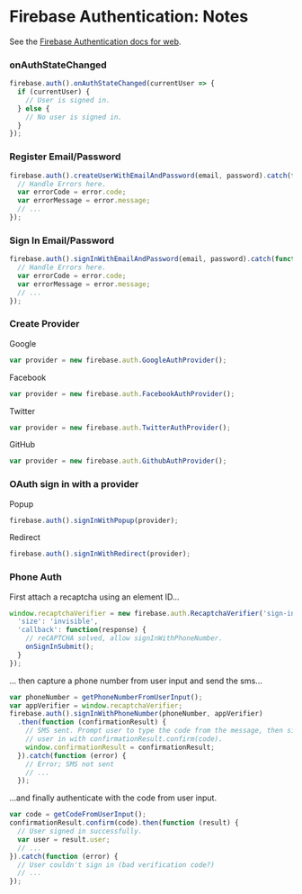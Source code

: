 # Firebase Authentication: Notes

See the [Firebase Authentication docs for web](https://firebase.google.com/docs/auth/web/manage-users).

### onAuthStateChanged
```javascript
firebase.auth().onAuthStateChanged(currentUser => {
  if (currentUser) {
    // User is signed in.
  } else {
    // No user is signed in.
  }
});
```

### Register Email/Password
```javascript
firebase.auth().createUserWithEmailAndPassword(email, password).catch(function(error) {
  // Handle Errors here.
  var errorCode = error.code;
  var errorMessage = error.message;
  // ...
});
```

### Sign In Email/Password

```javascript
firebase.auth().signInWithEmailAndPassword(email, password).catch(function(error) {
  // Handle Errors here.
  var errorCode = error.code;
  var errorMessage = error.message;
  // ...
});
```

### Create Provider

Google
```javascript
var provider = new firebase.auth.GoogleAuthProvider();
```

Facebook
```javascript
var provider = new firebase.auth.FacebookAuthProvider();
```

Twitter
```javascript
var provider = new firebase.auth.TwitterAuthProvider();
```

GitHub
```javascript
var provider = new firebase.auth.GithubAuthProvider();
```

### OAuth sign in with a provider

Popup
```javascript
firebase.auth().signInWithPopup(provider);
```

Redirect
```javascript
firebase.auth().signInWithRedirect(provider);
```

### Phone Auth

First attach a recaptcha using an element ID...
```javascript
window.recaptchaVerifier = new firebase.auth.RecaptchaVerifier('sign-in-button', {
  'size': 'invisible',
  'callback': function(response) {
    // reCAPTCHA solved, allow signInWithPhoneNumber.
    onSignInSubmit();
  }
});
```

... then capture a phone number from user input and send the sms...
```javascript
var phoneNumber = getPhoneNumberFromUserInput();
var appVerifier = window.recaptchaVerifier;
firebase.auth().signInWithPhoneNumber(phoneNumber, appVerifier)
  .then(function (confirmationResult) {
    // SMS sent. Prompt user to type the code from the message, then sign the
    // user in with confirmationResult.confirm(code).
    window.confirmationResult = confirmationResult;
  }).catch(function (error) {
    // Error; SMS not sent
    // ...
  });
```

...and finally authenticate with the code from user input.
```javascript
var code = getCodeFromUserInput();
confirmationResult.confirm(code).then(function (result) {
  // User signed in successfully.
  var user = result.user;
  // ...
}).catch(function (error) {
  // User couldn't sign in (bad verification code?)
  // ...
});
```